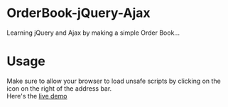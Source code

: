 # OrderBook-jQuery-Ajax
Learning jQuery and Ajax by making a simple Order Book...

# Usage
Make sure to allow your browser to load unsafe scripts by clicking on the icon on the right of the address bar.  
Here's the [live demo](https://rizwanahmed19.github.io/OrderBook-jQuery-Ajax/ "Live Demo")
